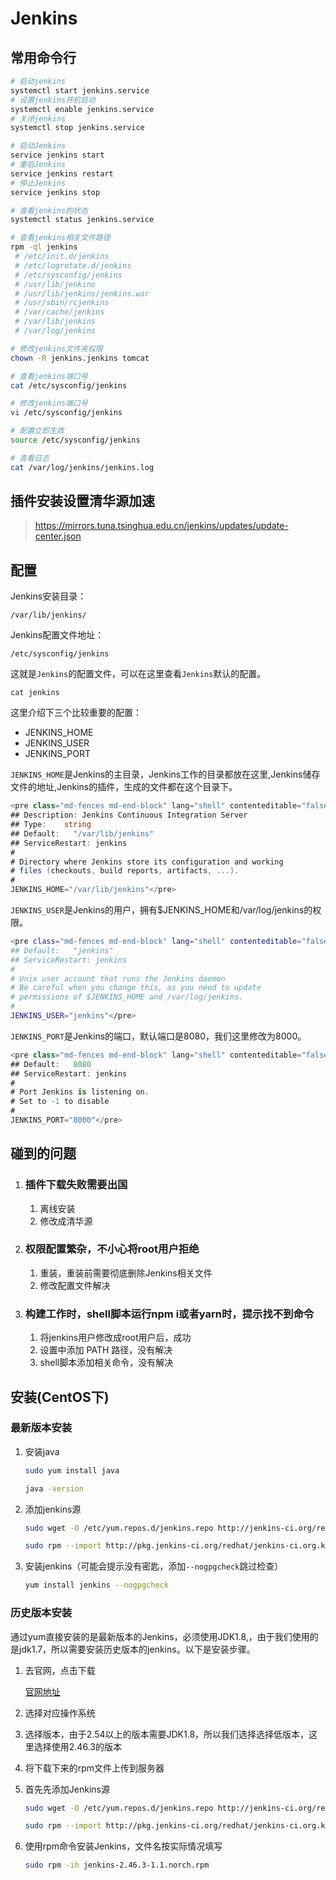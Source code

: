 # Jenkins

## 常用命令行

```bash
# 启动jenkins
systemctl start jenkins.service
# 设置jenkins开机启动 
systemctl enable jenkins.service
# 关闭jenkins
systemctl stop jenkins.service

# 启动Jenkins
service jenkins start
# 重启Jenkins
service jenkins restart
# 停止Jenkins
service jenkins stop

# 查看jenkins的状态
systemctl status jenkins.service

# 查看jenkins相关文件路径
rpm -ql jenkins
 # /etc/init.d/jenkins
 # /etc/logrotate.d/jenkins
 # /etc/sysconfig/jenkins
 # /usr/lib/jenkins
 # /usr/lib/jenkins/jenkins.war
 # /usr/sbin/rcjenkins
 # /var/cache/jenkins
 # /var/lib/jenkins
 # /var/log/jenkins

# 修改jenkins文件夹权限
chown -R jenkins.jenkins tomcat

# 查看jenkins端口号
cat /etc/sysconfig/jenkins

# 修改jenkins端口号
vi /etc/sysconfig/jenkins

# 配置立即生效
source /etc/sysconfig/jenkins

# 查看日志
cat /var/log/jenkins/jenkins.log

```

##  插件安装设置清华源加速

> https://mirrors.tuna.tsinghua.edu.cn/jenkins/updates/update-center.json

## 配置

Jenkins安装目录：

```
/var/lib/jenkins/
```

Jenkins配置文件地址：

```
/etc/sysconfig/jenkins
```

这就是`Jenkins`的配置文件，可以在这里查看`Jenkins`默认的配置。

```
cat jenkins
```

这里介绍下三个比较重要的配置：

- JENKINS_HOME
- JENKINS_USER
- JENKINS_PORT

`JENKINS_HOME`是Jenkins的主目录，Jenkins工作的目录都放在这里,Jenkins储存文件的地址,Jenkins的插件，生成的文件都在这个目录下。

```csharp
<pre class="md-fences md-end-block" lang="shell" contenteditable="false" cid="n105" mdtype="fences" style="box-sizing: border-box; overflow: visible; font-family: Consolas, &quot;Liberation Mono&quot;, Courier, monospace; font-size: 0.9em; white-space: pre; display: block; break-inside: avoid; text-align: left; background: var(--code-block-bg-color); background-color: rgb(248, 248, 248); position: relative !important; border: 1px solid rgb(221, 221, 221); border-top-left-radius: 3px; border-top-right-radius: 3px; border-bottom-right-radius: 3px; border-bottom-left-radius: 3px; padding: 8px 1em 6px; margin-bottom: 15px; margin-top: 15px; width: inherit; color: rgb(51, 51, 51); font-style: normal; font-variant-caps: normal; font-weight: normal; letter-spacing: normal; orphans: auto; text-indent: 0px; text-transform: none; widows: auto; word-spacing: 0px; -webkit-text-size-adjust: auto; -webkit-text-stroke-width: 0px;">## Path:    Development/Jenkins
## Description: Jenkins Continuous Integration Server
## Type:    string
## Default:   "/var/lib/jenkins"
## ServiceRestart: jenkins
#
# Directory where Jenkins store its configuration and working
# files (checkouts, build reports, artifacts, ...).
#
JENKINS_HOME="/var/lib/jenkins"</pre>
```

`JENKINS_USER`是Jenkins的用户，拥有$JENKINS_HOME和/var/log/jenkins的权限。

```bash
<pre class="md-fences md-end-block" lang="shell" contenteditable="false" cid="n108" mdtype="fences" style="box-sizing: border-box; overflow: visible; font-family: Consolas, &quot;Liberation Mono&quot;, Courier, monospace; font-size: 0.9em; white-space: pre; display: block; break-inside: avoid; text-align: left; background: var(--code-block-bg-color); background-color: rgb(248, 248, 248); position: relative !important; border: 1px solid rgb(221, 221, 221); border-top-left-radius: 3px; border-top-right-radius: 3px; border-bottom-right-radius: 3px; border-bottom-left-radius: 3px; padding: 8px 1em 6px; margin-bottom: 15px; margin-top: 15px; width: inherit; color: rgb(51, 51, 51); font-style: normal; font-variant-caps: normal; font-weight: normal; letter-spacing: normal; orphans: auto; text-indent: 0px; text-transform: none; widows: auto; word-spacing: 0px; -webkit-text-size-adjust: auto; -webkit-text-stroke-width: 0px;">## Type:    string
## Default:   "jenkins"
## ServiceRestart: jenkins
#
# Unix user account that runs the Jenkins daemon
# Be careful when you change this, as you need to update
# permissions of $JENKINS_HOME and /var/log/jenkins.
#
JENKINS_USER="jenkins"</pre>
```

`JENKINS_PORT`是Jenkins的端口，默认端口是8080，我们这里修改为8000。

```csharp
<pre class="md-fences md-end-block" lang="shell" contenteditable="false" cid="n111" mdtype="fences" style="box-sizing: border-box; overflow: visible; font-family: Consolas, &quot;Liberation Mono&quot;, Courier, monospace; font-size: 0.9em; white-space: pre; display: block; break-inside: avoid; text-align: left; background: var(--code-block-bg-color); background-color: rgb(248, 248, 248); position: relative !important; border: 1px solid rgb(221, 221, 221); border-top-left-radius: 3px; border-top-right-radius: 3px; border-bottom-right-radius: 3px; border-bottom-left-radius: 3px; padding: 8px 1em 6px; margin-bottom: 15px; margin-top: 15px; width: inherit; color: rgb(51, 51, 51); font-style: normal; font-variant-caps: normal; font-weight: normal; letter-spacing: normal; orphans: auto; text-indent: 0px; text-transform: none; widows: auto; word-spacing: 0px; -webkit-text-size-adjust: auto; -webkit-text-stroke-width: 0px;">## Type:    integer(0:65535)
## Default:   8080
## ServiceRestart: jenkins
#
# Port Jenkins is listening on.
# Set to -1 to disable
#
JENKINS_PORT="8000"</pre>
```

## 碰到的问题

1. ### 插件下载失败需要出国

   1. 离线安装
   2. 修改成清华源

2. ### 权限配置繁杂，不小心将root用户拒绝

   1. 重装，重装前需要彻底删除Jenkins相关文件
   2. 修改配置文件解决

3. ### 构建工作时，shell脚本运行npm i或者yarn时，提示找不到命令

   1. 将jenkins用户修改成root用户后，成功
   2. 设置中添加 PATH 路径，没有解决
   3. shell脚本添加相关命令，没有解决

## 安装(CentOS下)

### 最新版本安装

1. 安装java

   ```bash
   sudo yum install java
   
   java -version
   ```

2. 添加jenkins源

   ```bash
   sudo wget -O /etc/yum.repos.d/jenkins.repo http://jenkins-ci.org/redhat/jenkins.repo
   
   sudo rpm --import http://pkg.jenkins-ci.org/redhat/jenkins-ci.org.key
   ```

3. 安装jenkins（可能会提示没有密匙，添加`--nogpgcheck`跳过检查）

   ```bash
   yum install jenkins --nogpgcheck
   ```

### 历史版本安装

通过yum直接安装的是最新版本的Jenkins，必须使用JDK1.8,，由于我们使用的是jdk1.7，所以需要安装历史版本的jenkins。以下是安装步骤。

1. 去官网，点击下载

   [官网地址](https://jenkins.io/)
2. 选择对应操作系统

3. 选择版本，由于2.54以上的版本需要JDK1.8，所以我们选择选择低版本，这里选择使用2.46.3的版本

4. 将下载下来的rpm文件上传到服务器

5. 首先先添加Jenkins源

   ```bash
   sudo wget -O /etc/yum.repos.d/jenkins.repo http://jenkins-ci.org/redhat/jenkins.repo
   
   sudo rpm --import http://pkg.jenkins-ci.org/redhat/jenkins-ci.org.key
   ```

6. 使用rpm命令安装Jenkins，文件名按实际情况填写

   ```bash
   sudo rpm -ih jenkins-2.46.3-1.1.norch.rpm
   ```